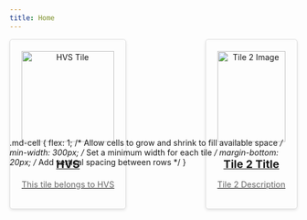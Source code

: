 ```yaml
---
title: Home
---
```

<div class="md-grid">
  <div class="md-cell md-cell--4">
    <a href="../HVS/Page1.md">
      <div class="md-card">
        <div class="md-card__media md-card__media--16:9">
          <img src="../assets/images/tile1.jpg" alt="HVS Tile">
        </div>
        <div class="md-card__content">
          <h2 class="md-card__title">HVS</h2>
          <p class="md-card__description">This tile belongs to HVS</p>
        </div>
      </div>
    </a>
  </div>

  <div class="md-cell md-cell--4">
    <a href="page2.md">
      <div class="md-card">
        <div class="md-card__media md-card__media--16:9">
          <img src="images/tile2.jpg" alt="Tile 2 Image">
        </div>
        <div class="md-card__content">
          <h2 class="md-card__title">Tile 2 Title</h2>
          <p class="md-card__description">Tile 2 Description</p>
        </div>
      </div>
    </a>
  </div>
</div>

<style>
.md-grid {
  display: flex; /* Use flexbox for horizontal layout */
  flex-wrap: wrap; /* Allow tiles to wrap to the next row if needed */
  justify-content: space-between; /* Add space between tiles */
}<style>

.md-grid {

  display: grid;

  grid-template-columns: repeat(auto-fit, minmax(300px, 1fr));

  gap: 20px; /* Adjust spacing between tiles as needed */

}



.md-card {

  padding: 20px;

  border: 1px solid #ddd; /* Adjust border thickness and color */

  border-radius: 5px;

  box-shadow: 0 2px 5px rgba(0, 0, 0, 0.1); /* Add subtle shadow */

  text-align: center; /* Center content within the card */

}



.md-card__media img {

  width: 100%;

  height: auto;

  object-fit: cover; /* Maintain aspect ratio and crop if needed */

}



.md-card__content {

  margin-top: 10px; /* Add spacing between image and text */

}



.md-card__title {

  font-size: 1.2rem; /* Adjust title font size */

  margin-bottom: 5px; /* Add spacing between title and description */

}



.md-card__description {

  font-size: 0.9rem; /* Adjust description font size */

  color: #666; /* Adjust description text color */

}



/* Optional: Add hover effects for a more interactive look */

.md-card:hover {

  box-shadow: 0 4px 8px rgba(0, 0, 0, 0.2);

  transform: translateY(-2px); /* Add slight hover animation */

}

</style>

.md-cell {
  flex: 1; /* Allow cells to grow and shrink to fill available space */
  min-width: 300px; /* Set a minimum width for each tile */
  margin-bottom: 20px; /* Add vertical spacing between rows */
}



